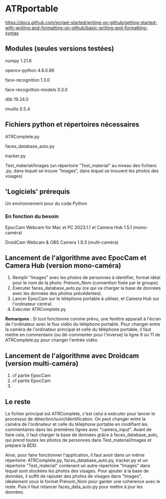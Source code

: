 # ATRportable

https://docs.github.com/en/get-started/writing-on-github/getting-started-with-writing-and-formatting-on-github/basic-writing-and-formatting-syntax

## Modules (seules versions testées)
numpy 1.21.6 

opencv-python 4.6.0.66 

face-recognition 1.3.0 

face-recognition-models 0.3.0

dlib 19.24.0

imutils 0.5.4

## Fichiers python et répertoires nécessaires
ATRComplete.py

faces_database_auto.py

tracker.py

Test_material/Images (un répertoire "Test_material" au niveau des fichiers .py, dans lequel se trouve "Images", dans lequel se trouvent les photos des visages)

## 'Logiciels' prérequis

Un environnement pour du code Python



### En fonction du besoin
EpocCam Webcam for Mac et PC 2023.1.1 et Camera Hub 1.5.1 (mono-caméra)

DroidCam Webcam & OBS Camera 1.9.3 (multi-caméra)


## Lancement de l'algorithme avec EpocCam et Camera Hub (version mono-caméra)

1. Remplir "Images" avec les photos de personnes à identifier, format idéal pour le nom de la photo: Prénom_Nom (convention fixée par le groupe).
2. Exécuter faces_database_auto.py (ce qui va charger la base de données avec les données des photos précédentes).
3. Lancer EpocCam sur le téléphone portable à utiliser, et Camera Hub sur l'ordinateur central.
4. Exécuter ATRComplete.py

**Remarques** : Si tout fonctionne comme prévu, une fenêtre apparait à l'écran de l'ordinateur avec le flux vidéo du téléphone portable. Pour changer entre la caméra de l'ordinateur principal et celle du téléphone portable, il faut mettre en commentaire (ou dé-commenter pour l'inverse) la ligne 9 ou 11 de ATRComplete.py pour changer l'entrée vidéo.

## Lancement de l'algorithme avec Droidcam (version multi-caméra)

1. cf partie EpocCam
2. cf partie EpocCam
3. 

## Le reste

Le fichier principal est ATRComplete, c'est celui à exécuter pour lancer le processus de détection/suivi/identification. On peut changer entre la caméra de l'ordinateur et celle du téléphone portable en modifiant les commentaires dans les premières lignes avec "camera_input". Avant de faire cela, il faut charger la base de données grâce à faces_database_auto, qui prend toutes les photos de personnes dans Test_material/Images et prépare la BDD.

Ainsi, pour faire fonctionner l'application, il faut avoir dans un même répertoire: ATRComplete.py, faces_database_auto.py, tracker.py et un répertoire "Test_material" contenant un autre répertoire "Images" dans lequel sont stockées les photos des visages. Pour ajouter à la base de données, il suffit de rajouter des photos de visages dans "Images", idéalement sous le format Prénom_Nom pour garder une cohérence avec le reste. Puis il faut relancer faces_data_auto.py pour mettre à jour les données.
